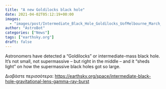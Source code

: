 ```yaml
---
title: "A new Goldilocks black hole"
date: 2021-04-02T05:12:19+00:00
images:
  - "images/post/Intermediate_Black_Hole_Goldilocks_UofMelbourne_March_2021.jpg"
author: "AstroBot"
categories: ["News"]
tags: ["earthsky.org"]
draft: false
---
```


Astronomers have detected a “Goldilocks” or intermediate-mass black hole. It’s not small, not supermassive – but right in the middle – and it “sheds light” on how the supermassive black holes got so large. 

Διαβάστε περισσότερα: https://earthsky.org/space/intermediate-black-hole-gravitational-lens-gamma-ray-burst
